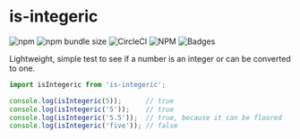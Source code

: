 # is-integeric
![npm](https://img.shields.io/npm/v/is-integeric.svg)
![npm bundle size](https://img.shields.io/bundlephobia/min/is-integeric.svg)
![CircleCI](https://img.shields.io/circleci/build/github/tdukart/is-integeric.svg)
![NPM](https://img.shields.io/npm/l/is-integeric.svg)
![Badges](https://img.shields.io/badge/badges-5-informational.svg)

Lightweight, simple test to see if a number is an integer or can be converted to one.

```js
import isIntegeric from 'is-integeric';

console.log(isIntegeric(5));      // true
console.log(isIntegeric('5'));    // true
console.log(isIntegeric('5.5'));  // true, because it can be floored
console.log(isIntegeric('five')); // false
```
